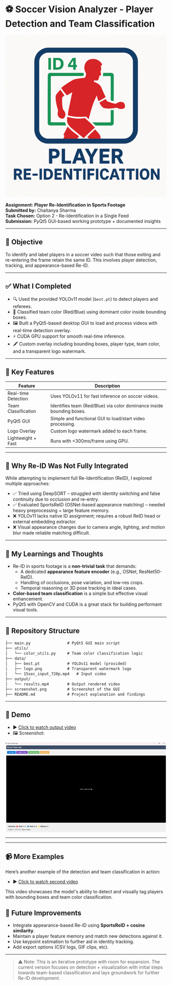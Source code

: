 # ⚽ Soccer Vision Analyzer - Player Detection and Team Classification

![Logo](data/logo.png)

**Assignment: Player Re-Identification in Sports Footage**  
**Submitted by:** Chaitanya Sharma  
**Task Chosen:** Option 2 - Re-Identification in a Single Feed  
**Submission:** PyQt5 GUI-based working prototype + documented insights

---

## 🎯 Objective

To identify and label players in a soccer video such that those exiting and re-entering the frame retain the same ID. This involves player detection, tracking, and appearance-based Re-ID.

---

## ✅ What I Completed

- 🔍 Used the provided YOLOv11 model (`best.pt`) to detect players and referees.
- 🎨 Classified team color (Red/Blue) using dominant color inside bounding boxes.
- 🖼️ Built a PyQt5-based desktop GUI to load and process videos with real-time detection overlay.
- ⚡ CUDA GPU support for smooth real-time inference.
- 🖋️ Custom overlay including bounding boxes, player type, team color, and a transparent logo watermark.

---

## 📌 Key Features

| Feature                  | Description                                                                 |
|--------------------------|-----------------------------------------------------------------------------|
| Real-time Detection      | Uses YOLOv11 for fast inference on soccer videos.                           |
| Team Classification      | Identifies team (Red/Blue) via color dominance inside bounding boxes.       |
| PyQt5 GUI                | Simple and functional GUI to load/start video processing.                   |
| Logo Overlay             | Custom logo watermark added to each frame.                                 |
| Lightweight + Fast       | Runs with <300ms/frame using GPU.                                           |

---

## 🤔 Why Re-ID Was Not Fully Integrated

While attempting to implement full Re-Identification (ReID), I explored multiple approaches:

- ✅ Tried using DeepSORT – struggled with identity switching and false continuity due to occlusion and re-entry.
- ✅ Evaluated SportsReID (OSNet-based appearance matching) – needed heavy preprocessing + large feature memory.
- ❌ YOLOv11 lacks native ID assignment; requires a robust ReID head or external embedding extractor.
- ❌ Visual appearance changes due to camera angle, lighting, and motion blur made reliable matching difficult.

---

## 🧠 My Learnings and Thoughts

- Re-ID in sports footage is a **non-trivial task** that demands:
  - A dedicated **appearance feature encoder** (e.g., OSNet, ResNet50-ReID).
  - Handling of occlusions, pose variation, and low-res crops.
  - Temporal reasoning or 3D pose tracking in ideal cases.
- **Color-based team classification** is a simple but effective visual enhancement.
- PyQt5 with OpenCV and CUDA is a great stack for building performant visual tools.

---

## 📂 Repository Structure

```
├── main.py                # PyQt5 GUI main script
├── utils/
│   └── color_utils.py     # Team color classification logic
├── data/
│   ├── best.pt            # YOLOv11 model (provided)
│   ├── logo.png           # Transparent watermark logo
│   └── 15sec_input_720p.mp4   # Input video
├── output/
│   └── results.mp4        # Output rendered video
├── screenshot.png         # Screenshot of the GUI
├── README.md              # Project explanation and findings
```

---

## 🎥 Demo

- ▶️ [Click to watch output video](output/results.mp4)
- 🖼️ Screenshot:

![Screenshot of App](screenshot.png)

---
---

## 📹 More Examples

Here’s another example of the detection and team classification in action:

- ▶️ [Click to watch second video](data/2.mp4)

This video showcases the model's ability to detect and visually tag players with bounding boxes and team color classification.


## 🧩 Future Improvements

- Integrate appearance-based Re-ID using **SportsReID + cosine similarity**.
- Maintain a player feature memory and match new detections against it.
- Use keypoint estimation to further aid in identity tracking.
- Add export options (CSV logs, GIF clips, etc).

---

> ⚠️ Note: This is an iterative prototype with room for expansion. The current version focuses on detection + visualization with initial steps towards team-based classification and lays groundwork for further Re-ID development.
